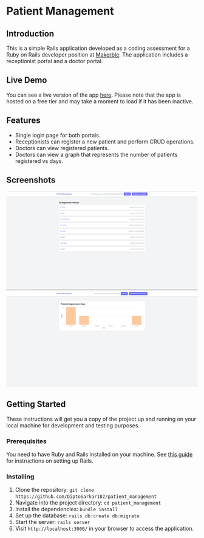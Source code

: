 # Patient Management

## Introduction

This is a simple Rails application developed as a coding assessment for a Ruby on 
Rails developer position at [Makerble](https://about.makerble.com/). The application includes a receptionist portal and a doctor portal.


## Live Demo

You can see a live version of the app [here](https://patient-management-uioh.onrender.com).
Please note that the app is hosted on a free tier and may take a moment to load if it has been inactive.

## Features

- Single login page for both portals.
- Receptionists can register a new patient and perform CRUD operations.
- Doctors can view registered patients.
- Doctors can view a graph that represents the number of patients registered vs days.

## Screenshots

![SS1](./app/assets/images/ss1.PNG)
![SS2](./app/assets/images/ss2.PNG)


## Getting Started

These instructions will get you a copy of the project up and running on your local machine for development and testing purposes.

### Prerequisites

You need to have Ruby and Rails installed on your machine. See [this guide](https://guides.rubyonrails.org/getting_started.html#creating-a-new-rails-project-installing-rails) for instructions on setting up Rails.

### Installing

1. Clone the repository: `git clone https://github.com/DiptoSarkar182/patient_management`
2. Navigate into the project directory: `cd patient_management`
3. Install the dependencies: `bundle install`
4. Set up the database: `rails db:create db:migrate`
5. Start the server: `rails server`
6. Visit `http://localhost:3000/` in your browser to access the application.
